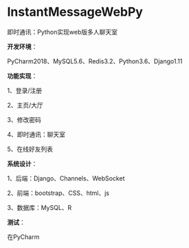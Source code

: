 # InstantMessageWebPy
即时通讯：Python实现web版多人聊天室

**开发环境**：

PyCharm2018、MySQL5.6、Redis3.2、Python3.6、Django1.11

**功能实现**：

1、登录/注册

2、主页/大厅

3、修改密码

4、即时通讯：聊天室

5、在线好友列表

**系统设计**：

1、后端：Django、Channels、WebSocket

2、前端：bootstrap、CSS、html、js

3、数据库：MySQL、R

**测试**：

在PyCharm
